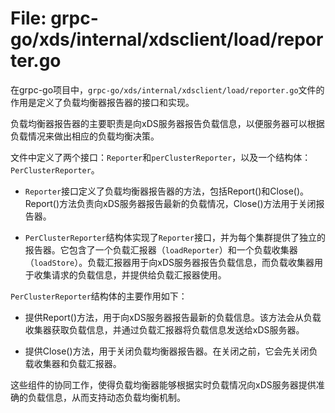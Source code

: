 # File: grpc-go/xds/internal/xdsclient/load/reporter.go

在grpc-go项目中，`grpc-go/xds/internal/xdsclient/load/reporter.go`文件的作用是定义了负载均衡器报告器的接口和实现。

负载均衡器报告器的主要职责是向xDS服务器报告负载信息，以便服务器可以根据负载情况来做出相应的负载均衡决策。

文件中定义了两个接口：`Reporter`和`perClusterReporter`，以及一个结构体：`PerClusterReporter`。

- `Reporter`接口定义了负载均衡器报告器的方法，包括Report()和Close()。Report()方法负责向xDS服务器报告最新的负载情况，Close()方法用于关闭报告器。

- `PerClusterReporter`结构体实现了`Reporter`接口，并为每个集群提供了独立的报告器。它包含了一个负载汇报器（`loadReporter`）和一个负载收集器（`loadStore`）。负载汇报器用于向xDS服务器报告负载信息，而负载收集器用于收集请求的负载信息，并提供给负载汇报器使用。

`PerClusterReporter`结构体的主要作用如下：

- 提供Report()方法，用于向xDS服务器报告最新的负载信息。该方法会从负载收集器获取负载信息，并通过负载汇报器将负载信息发送给xDS服务器。

- 提供Close()方法，用于关闭负载均衡器报告器。在关闭之前，它会先关闭负载收集器和负载汇报器。

这些组件的协同工作，使得负载均衡器能够根据实时负载情况向xDS服务器提供准确的负载信息，从而支持动态负载均衡机制。

